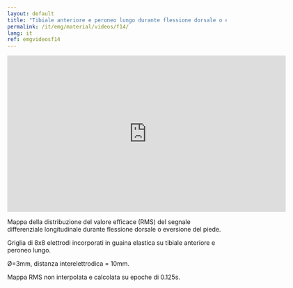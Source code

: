 ```yaml
---
layout: default
title: "Tibiale anteriore e peroneo lungo durante flessione dorsale o eversione del piede."
permalink: /it/emg/material/videos/f14/
lang: it
ref: emgvideosf14
---
```


<iframe width="640" height="360" src="https://www.youtube.com/embed/ao0ZXqpZElk?rel=0&loop=1&modestbranding=1&playlist=ao0ZXqpZElk" frameborder="0" gesture="media" allow="encrypted-media" allowfullscreen></iframe>

Mappa della distribuzione del valore efficace (RMS) del segnale differenziale longitudinale durante flessione dorsale o eversione del piede.

Griglia di 8x8 elettrodi incorporati in guaina elastica su tibiale anteriore e peroneo lungo. 

Ø=3mm, distanza interelettrodica = 10mm.  

Mappa RMS non interpolata e calcolata su epoche di 0.125s.
